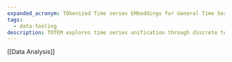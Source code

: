 ```yaml
---
expanded_acronym: TOkenized Time series EMbeddings for General Time Series Analysis
tags:
  - data-tooling
description: TOTEM explores time series unification through discrete tokens (not patches!!). Its simple VQVAE backbone learns a self-supervised, discrete, codebook in either a generalist (multiple domains) or specialist (1 domain) manner. TOTEM's codebook can then be tested on in domain or zero shot data with many 🔥 time series tasks.
---
```

[[Data Analysis]]

